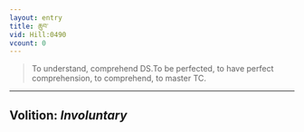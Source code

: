 ```yaml
---
layout: entry
title: ཆུབ་
vid: Hill:0490
vcount: 0
---
```

> To understand, comprehend DS\.To be perfected, to have perfect comprehension, to comprehend, to master TC\.

---
Volition: _Involuntary_
---


